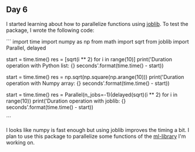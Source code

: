 ## Day 6

I started learning about how to parallelize functions using [joblib](https://joblib.readthedocs.io/en/latest/parallel.html). To test the package, I wrote the following code:

 ´´´
 import time
import numpy as np
from math import sqrt
from joblib import Parallel, delayed

start = time.time()
res = [sqrt(i ** 2) for i in range(10)]
print('Duration operation with Python list: {} seconds'.format(time.time() - start))

start = time.time()
res = np.sqrt(np.square(np.arange(10)))
print('Duration operation with Numpy array: {} seconds'.format(time.time() - start))

start = time.time()
res = Parallel(n_jobs=-1)(delayed(sqrt)(i ** 2) for i in range(10))
print('Duration operation with joblib: {} seconds'.format(time.time() - start))
 
 ´´´

I looks like numpy is fast enough but using joblib improves the timing a bit. I plan to use this package to parallelize some functions of the [ml-library](https://github.com/lilianabs/ml-library) I'm working on. 
